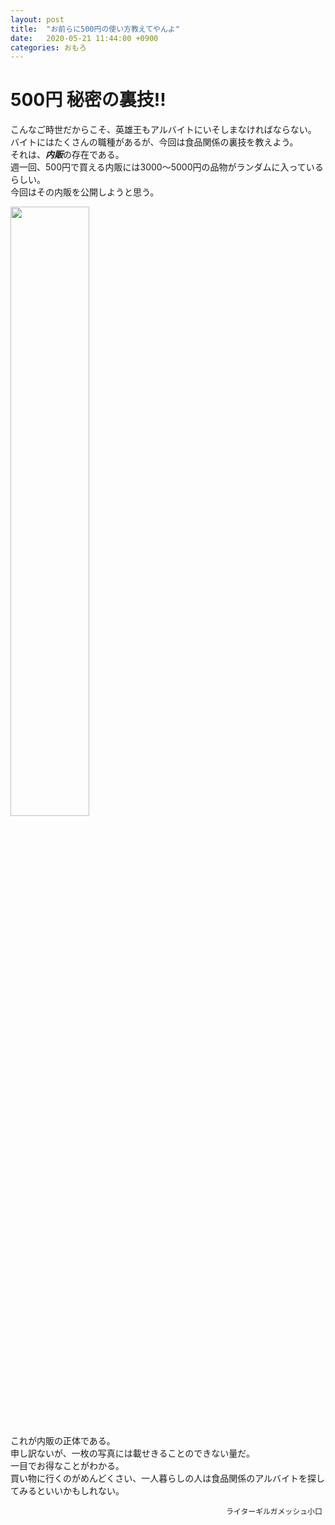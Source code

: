 ```yaml
---
layout: post
title:  "お前らに500円の使い方教えてやんよ"
date:   2020-05-21 11:44:00 +0900
categories: おもろ
---
```

# 500円 秘密の裏技!!
こんなご時世だからこそ、英雄王もアルバイトにいそしまなければならない。  
バイトにはたくさんの職種があるが、今回は食品関係の裏技を教えよう。  
それは、***内販***の存在である。  
週一回、500円で買える内販には3000～5000円の品物がランダムに入っているらしい。  
今回はその内販を公開しようと思う。  

<img src="https://user-images.githubusercontent.com/65491096/82501133-b45d4100-9b2f-11ea-94f0-ad255b840dd9.JPG" width="50%" height="50%">   

これが内販の正体である。  
申し訳ないが、一枚の写真には載せきることのできない量だ。  
一目でお得なことがわかる。  
買い物に行くのがめんどくさい、一人暮らしの人は食品関係のアルバイトを探してみるといいかもしれない。  
               
              　　　　　　　　　　　　　　　　　　　　　　　ライターギルガメッシュ小口
